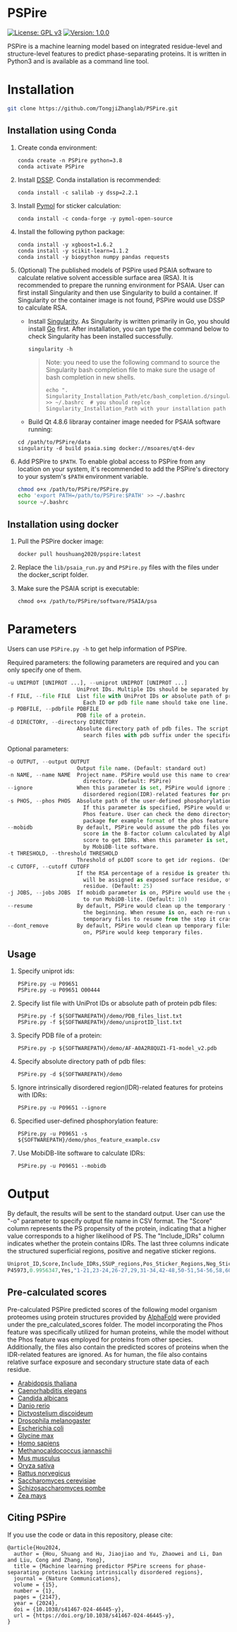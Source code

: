 # PSPire

[![License: GPL v3](https://img.shields.io/badge/License-GPLv3-blue.svg)](https://www.gnu.org/licenses/gpl-3.0) [![Version: 1.0.0](https://img.shields.io/badge/Version-1.0.0-brightgreen.svg)](https://www.gnu.org/licenses/gpl-3.0)

PSPire is a machine learning model based on integrated residue-level and structure-level features to predict phase-separating proteins. It is written in Python3 and is available as a command line tool.

# Installation

```bash
git clone https://github.com/TongjiZhanglab/PSPire.git
```

## Installation using Conda

1. Create conda environment:

   ```
   conda create -n PSPire python=3.8
   conda activate PSPire
   ```

2. Install [DSSP](https://github.com/PDB-REDO/dssp). Conda installation is recommended:

   ```shell
   conda install -c salilab -y dssp=2.2.1
   ```

3. Install [Pymol](https://pymol.org) for sticker calculation:

   ```shell
   conda install -c conda-forge -y pymol-open-source
   ```

4. Install the following python package:

   ```shell
   conda install -y xgboost=1.6.2 
   conda install -y scikit-learn=1.1.2 
   conda install -y biopython numpy pandas requests
   ```

5. (Optional) The published models of PSPire used PSAIA software to calculate relative solvent accessible surface area (RSA). It is recommended to prepare the running environment for PSAIA. User can first install Singularity and then use Singularity to build a container. If Singularity or the container image is not found, PSPire would use DSSP to calculate RSA.

   + Install [Singularity](https://apptainer.org/admin-docs/master/installation.html#). As Singularity is written primarily in Go, you should install [Go](https://go.dev/doc/install) first. After installation, you can type the command below to check Singularity has been installed successfully.

     ```shell
     singularity -h
     ```

     > Note: you need to use the following command to source the Singularity bash completion file to make sure the usage of bash completion in new shells.
     >
     > ```shell
     > echo ". Singularity_Installation_Path/etc/bash_completion.d/singularity" >> ~/.bashrc  # you should replce Singularity_Installation_Path with your installation path
     > ```

   + Build Qt 4.8.6 libraray container image needed for PSAIA software running:

   ```shell
   cd /path/to/PSPire/data
   singularity -d build psaia.simg docker://msoares/qt4-dev
   ```

6. Add PSPire to `$PATH`. To enable global access to PSPire from any location on your system, it's recommended to add the PSPire's directory to your system's `$PATH` environment variable. 

   ```bash
   chmod o+x /path/to/PSPire/PSPire.py
   echo 'export PATH=/path/to/PSPire:$PATH' >> ~/.bashrc
   source ~/.bashrc
   ```

## Installation using docker

1. Pull the PSPire docker image:

   ```shell
   docker pull houshuang2020/pspire:latest
   ```

2. Replace the `lib/psaia_run.py` and `PSPire.py` files with the files under the docker_script folder.
3. Make sure the PSAIA script is executable:
   ```
   chmod o+x /path/to/PSPire/software/PSAIA/psa
   ```

# Parameters

Users can use `PSPire.py -h` to get help information of PSPire. 

Required parameters: the following parameters are required and you can only specify one of them.

```python
-u UNIPROT [UNIPROT ...], --uniprot UNIPROT [UNIPROT ...]
                      UniProt IDs. Multiple IDs should be separated by space.
-f FILE, --file FILE  List file with UniProt IDs or absolute path of protein pdb files.
                        Each ID or pdb file name should take one line.
-p PDBFILE, --pdbfile PDBFILE
                      PDB file of a protein.
-d DIRECTORY, --directory DIRECTORY
                      Absolute directory path of pdb files. The script will automatically
                        search files with pdb suffix under the specified directory.
```

Optional parameters:

```python
-o OUTPUT, --output OUTPUT
                      Output file name. (Default: standard out)
-n NAME, --name NAME  Project name. PSPire would use this name to create temporary
                        directory. (Default: PSPire)
--ignore              When this parameter is set, PSPire would ignore intrinsically
                        disordered region(IDR)-related features for proteins with IDRs.
-s PHOS, --phos PHOS  Absolute path of the user-defined phosphorylation (Phos) feature file.
                        If this parameter is specified, PSPire would use the model with the
                        Phos feature. User can check the demo directory of PSPire software 
                        package for example format of the phos feature file. (Default: '')
--mobidb              By default, PSPire would assume the pdb files you provide have pLDDT 
                        score in the B-factor column calculated by AlphaFold, and use the 
                        score to get IDRs. When this parameter is set, PSPire would get IDRs 
                        by MobiDB-lite software.
-t THRESHOLD, --threshold THRESHOLD
                      Threshold of pLDDT score to get idr regions. (Default: 50)
-c CUTOFF, --cutoff CUTOFF
                      If the RSA percentage of a residue is greater than this cutoff, it 
                        will be assigned as exposed surface residue, otherwise as buried 
                        residue. (Default: 25)
-j JOBS, --jobs JOBS  If mobidb parameter is on, PSPire would use the given number of cpus 
                        to run MobiDB-lite. (Default: 10)
--resume              By default, PSPire would clean up the temporary files and start from 
                        the beginning. When resume is on, each re-run would use previous 
                        temporary files to resume from the step it crashed.
--dont_remove         By default, PSPire would clean up temporary files. When dont_remove is 
                        on, PSPire would keep temporary files.
```

## Usage

1. Specify uniprot ids:

   ```shell
   PSPire.py -u P09651
   PSPire.py -u P09651 O00444
   ```

2. Specify list file with UniProt IDs or absolute path of protein pdb files:

   ```shell
   PSPire.py -f ${SOFTWAREPATH}/demo/PDB_files_list.txt
   PSPire.py -f ${SOFTWAREPATH}/demo/uniprotID_list.txt
   ```

3. Specify PDB file of a protein:

   ```shell
   PSPire.py -p ${SOFTWAREPATH}/demo/AF-A0A2R8QUZ1-F1-model_v2.pdb
   ```

4. Specify absolute directory path of pdb files:

   ```shell
   PSPire.py -d ${SOFTWAREPATH}/demo
   ```

5. Ignore intrinsically disordered region(IDR)-related features for proteins with IDRs:

   ```shell
   PSPire.py -u P09651 --ignore
   ```

6. Specified user-defined phosphorylation feature:

   ```shell
   PSPire.py -u P09651 -s ${SOFTWAREPATH}/demo/phos_feature_example.csv
   ```

7. Use MobiDB-lite software to calculate IDRs:

   ```shell
   PSPire.py -u P09651 --mobidb
   ```

# Output

By default, the results will be sent to the standard output. User can use the "-o" parameter to specify output file name in CSV format. The "Score" column represents the PS propensity of the protein, indicating that a higher value corresponds to a higher likelihood of PS. The "Include_IDRs" column indicates whether the protein contains IDRs. The last three columns indicate the structured superficial regions, positive and negative sticker regions.

```python
Uniprot_ID,Score,Include_IDRs,SSUP_regions,Pos_Sticker_Regions,Neg_Sticker_Regions
P45973,0.9956347,Yes,"1-21,23-24,26-27,29,31-34,42-48,50-51,54-56,58,60-62,64-65,68-69,71-80,113-115,118-122,124-125,127,129-132,134,136,139,141,143-144,146-148,152,154-155,157-159,161-162,165-166,168-191","[(2, 3, 4, 5, 6, 7), (74, 75, 76, 77, 79), (29, 152)]","[(179, 180, 181), (12, 13, 14, 15, 16, 17), (18, 19, 20, 21, 23, 24, 42, 50, 56, 58)]"
```

## Pre-calculated scores

Pre-calculated PSPire predicted scores of the following model organism proteomes using protein structures provided by [AlphaFold](https://alphafold.ebi.ac.uk/download) were provided under the pre_calculated_scores folder. The model incorporating the Phos feature was specifically utilized for human proteins, while the model without the Phos feature was employed for proteins from other species. Additionally, the files also contain the predicted scores of proteins when the IDR-related features are ignored. As for human, the file also contains relative surface exposure and secondary structure state data of each residue.

- [Arabidopsis thaliana](https://compbio-zhanglab.org/release/PSPire_scores/Arabidopsis_thaliana_scores.csv)
- [Caenorhabditis elegans](https://compbio-zhanglab.org/release/PSPire_scores/Caenorhabditis_elegans_scores.csv)
- [Candida albicans](https://compbio-zhanglab.org/release/PSPire_scores/Candida_albicans_scores.csv)
- [Danio rerio](https://compbio-zhanglab.org/release/PSPire_scores/Danio_rerio_scores.csv)
- [Dictyostelium discoideum](https://compbio-zhanglab.org/release/PSPire_scores/Dictyostelium_discoideum_scores.csv)
- [Drosophila melanogaster](https://compbio-zhanglab.org/release/PSPire_scores/Drosophila_melanogaster_scores.csv)
- [Escherichia coli](https://compbio-zhanglab.org/release/PSPire_scores/Escherichia_coli_scores.csv)
- [Glycine max](https://compbio-zhanglab.org/release/PSPire_scores/Glycine_max_scores.csv)
- [Homo sapiens](https://compbio-zhanglab.org/release/PSPire_scores/Homo_sapiens_scores.csv)
- [Methanocaldococcus jannaschii](https://compbio-zhanglab.org/release/PSPire_scores/Methanocaldococcus_jannaschii_scores.csv)
- [Mus musculus](https://compbio-zhanglab.org/release/PSPire_scores/Mus_musculus_scores.csv)
- [Oryza sativa](https://compbio-zhanglab.org/release/PSPire_scores/Oryza_sativa_scores.csv)
- [Rattus norvegicus](https://compbio-zhanglab.org/release/PSPire_scores/Rattus_norvegicus_scores.csv)
- [Saccharomyces cerevisiae](https://compbio-zhanglab.org/release/PSPire_scores/Saccharomyces_cerevisiae_scores.csv)
- [Schizosaccharomyces pombe](https://compbio-zhanglab.org/release/PSPire_scores/Schizosaccharomyces_pombe_scores.csv)
- [Zea mays](https://compbio-zhanglab.org/release/PSPire_scores/Zea_mays_scores.csv)

## Citing PSPire
If you use the code or data in this repository, please cite:

```
@article{Hou2024,
  author = {Hou, Shuang and Hu, Jiaojiao and Yu, Zhaowei and Li, Dan and Liu, Cong and Zhang, Yong},
  title = {Machine learning predictor PSPire screens for phase-separating proteins lacking intrinsically disordered regions},
  journal = {Nature Communications},
  volume = {15},
  number = {1},
  pages = {2147},
  year = {2024},
  doi = {10.1038/s41467-024-46445-y},
  url = {https://doi.org/10.1038/s41467-024-46445-y},
}
```
